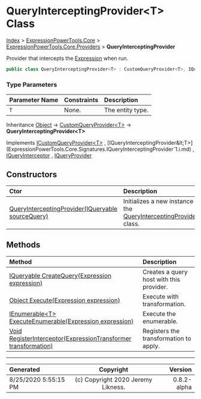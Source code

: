 ﻿# QueryInterceptingProvider&lt;T> Class

[Index](../index.md) > [ExpressionPowerTools.Core](ExpressionPowerTools.Core.a.md) > [ExpressionPowerTools.Core.Providers](ExpressionPowerTools.Core.Providers.n.md) > **QueryInterceptingProvider<T>**

Provider that intercepts the [Expression](https://docs.microsoft.com/dotnet/api/system.linq.expressions.expression) when run.

```csharp
public class QueryInterceptingProvider<T> : CustomQueryProvider<T>, IQueryInterceptingProvider<T>
```

### Type Parameters

| Parameter Name | Constraints | Description |
| :-- | :-- | :-- |
| `T` | None. | The entity type. |

Inheritance [Object](https://docs.microsoft.com/dotnet/api/system.object) → [CustomQueryProvider&lt;T>](ExpressionPowerTools.Core.Providers.CustomQueryProvider`1.cs.md) → **QueryInterceptingProvider&lt;T>**

Implements  [ICustomQueryProvider&lt;T>](ExpressionPowerTools.Core.Signatures.ICustomQueryProvider`1.i.md) ,  [IQueryInterceptingProvider&lt;T>](ExpressionPowerTools.Core.Signatures.IQueryInterceptingProvider`1.i.md) ,  [IQueryInterceptor](ExpressionPowerTools.Core.Signatures.IQueryInterceptor.i.md) ,  [IQueryProvider](https://docs.microsoft.com/dotnet/api/system.linq.iqueryprovider) 

## Constructors

| Ctor | Description |
| :-- | :-- |
| [QueryInterceptingProvider(IQueryable sourceQuery)](ExpressionPowerTools.Core.Providers.QueryInterceptingProvider`1.ctor.md#queryinterceptingprovideriqueryable-sourcequery) | Initializes a new instance of the [QueryInterceptingProvider&lt;T>](ExpressionPowerTools.Core.Providers.QueryInterceptingProvider`1.cs.md) class. |
## Methods

| Method | Description |
| :-- | :-- |
| [IQueryable CreateQuery(Expression expression)](ExpressionPowerTools.Core.Providers.QueryInterceptingProvider`1.CreateQuery.m.md) | Creates a query host with this provider. |
| [Object Execute(Expression expression)](ExpressionPowerTools.Core.Providers.QueryInterceptingProvider`1.Execute.m.md) | Execute with transformation. |
| [IEnumerable&lt;T> ExecuteEnumerable(Expression expression)](ExpressionPowerTools.Core.Providers.QueryInterceptingProvider`1.ExecuteEnumerable.m.md) | Execute the enumerable. |
| [Void RegisterInterceptor(ExpressionTransformer transformation)](ExpressionPowerTools.Core.Providers.QueryInterceptingProvider`1.RegisterInterceptor.m.md) | Registers the transformation to apply. |

---

| Generated | Copyright | Version |
| :-- | :-: | --: |
| 8/25/2020 5:55:15 PM | (c) Copyright 2020 Jeremy Likness. | 0.8.2-alpha |
